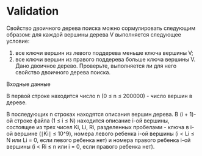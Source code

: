 # Validation
Свойство двоичного дерева поиска можно сормулировать следующим образом: для каждой вершины дерева V выполняется следующее условие:

1) все ключи вершин из левого поддерева меньше ключа вершины V;
2) все ключи вершин из правого поддерева больше ключа вершины V.
Дано двоичное дерево. Проверьте, выполняется ли для него свойство двоичного дерева поиска.

Входные данные

В первой строке находится число n (0 ≤ n ≤ 200000) - число вершин в дереве.

В последующих n строках находятся описания вершин дерева. В (i + 1)-ой строке файла (1 ≤ i ≤ N) находится описание i-ой вершины, состоящее из трех чисел Ki, Li, Ri, разделенных пробелами - ключа в i-ой вершине 
(∣Ki∣ ≤ 10^9), номера левого ребенка i-ой вершины (i < Li ≤ N или Li = 0, если левого ребенка нет) и номера правого ребенка i-ой вершины (i < Ri ≤ n или i = 0, если правого ребенка нет).

